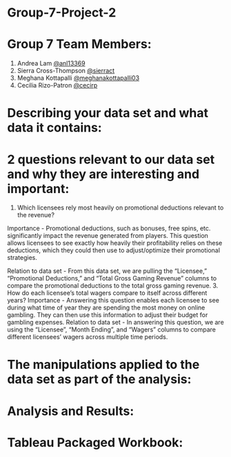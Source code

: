 # Group-7-Project-2

# Group 7 Team Members:
1. Andrea Lam [@anl13369](https://github.com/anl13369)
2. Sierra Cross-Thompson [@sierract](https://github.com/sierract)
3. Meghana Kottapalli [@meghanakottapalli03](https://github.com/MeghanaKottapalli03)
4. Cecilia Rizo-Patron [@cecirp](https://github.com/cecirp)

# Describing your data set and what data it contains:

# 2 questions relevant to our data set and why they are interesting and important:
1. Which licensees rely most heavily on promotional deductions relevant to the revenue?

Importance - Promotional deductions, such as bonuses, free spins, etc. significantly impact the revenue generated from players. This question allows licensees to see exactly how heavily their profitability relies on these deductions, which they could then use to adjust/optimize their promotional strategies. 

Relation to data set - From this data set, we are pulling the “Licensee,” “Promotional Deductions,” and “Total Gross Gaming Revenue” columns to compare the promotional deductions to the total gross gaming revenue.
3. How do each licensee’s total wagers compare to itself across different years?
Importance - Answering this question enables each licensee to see during what time of year they are spending the most money on online gambling. They can then use this information to adjust their budget for gambling expenses.
Relation to data set - In answering this question, we are using the “Licensee”, “Month Ending”, and “Wagers” columns to compare different licensees’ wagers across multiple time periods.

# The manipulations applied to the data set as part of the analysis:

# Analysis and Results:

# Tableau Packaged Workbook:
